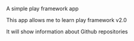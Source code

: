 A simple play framework app

This app allows me to learn play framework v2.0

It will show information about Github repositories
